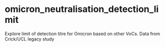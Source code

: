 # omicron_neutralisation_detection_limit
Explore limit of detection titre for Omicron based on other VoCs. Data from Crick/UCL legacy study
